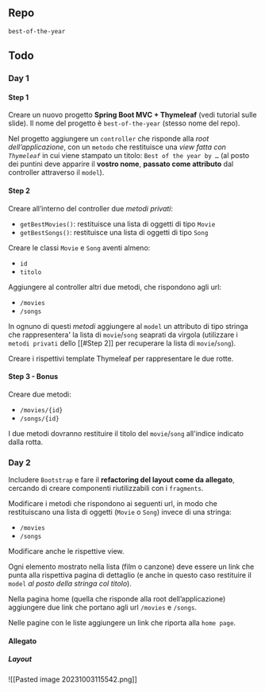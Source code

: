 ## Repo 
`best-of-the-year`

## Todo
### Day 1
#### Step 1 
Creare un nuovo progetto **Spring Boot MVC + Thymeleaf** (vedi tutorial sulle slide). 
Il nome del progetto è `best-of-the-year` (stesso nome del repo).

Nel progetto aggiungere un `controller` che risponde alla *root dell’applicazione*, con un `metodo` che restituisce una *view fatta con `Thymeleaf`* in cui viene stampato un titolo: `Best of the year by …` (al posto dei puntini deve apparire il **vostro nome**, **passato come attributo** dal controller attraverso il `model`).

#### Step 2 
Creare all’interno del controller due *metodi privati*:
- `getBestMovies()`: restituisce una lista di oggetti di tipo `Movie`
- `getBestSongs()`: restituisce una lista di oggetti di tipo `Song`

Creare le classi `Movie` e `Song` aventi almeno:
- `id`
- `titolo`

Aggiungere al controller altri due metodi, che rispondono agli url:
- `/movies`
- `/songs`

In ognuno di questi *metodi* aggiungere al `model` un attributo di tipo stringa che rappresentera' la lista di `movie`/`song` seaprati da virgola (utilizzare i `metodi privati` dello [[#Step 2]] per recuperare la lista di `movie`/`song`).

Creare i rispettivi template Thymeleaf per rappresentare le due rotte.
#### Step 3 - Bonus
Creare due metodi:
- `/movies/{id}`
- `/songs/{id}`

I due metodi dovranno restituire il titolo del `movie`/`song` all'indice indicato dalla rotta.
### Day 2
Includere `Bootstrap` e fare il **refactoring del layout come da allegato**, cercando di creare componenti riutilizzabili con i `fragments`.

Modificare i metodi che rispondono ai seguenti url, in modo che restituiscano una lista di oggetti (`Movie` o `Song`) invece di una stringa:
- `/movies`
- `/songs`

Modificare anche le rispettive view.

Ogni elemento mostrato nella lista (film o canzone) deve essere un link che punta alla rispettiva pagina di dettaglio (e anche in questo caso restituire il `model` *al posto della stringa col titolo*).

Nella pagina home (quella che risponde alla root dell’applicazione) aggiungere due link che portano agli url `/movies` e `/songs`.

Nelle pagine con le liste aggiungere un link che riporta alla `home page`.

#### Allegato
##### Layout
![[Pasted image 20231003115542.png]]